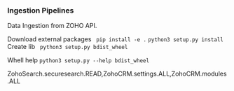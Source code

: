 ### Ingestion Pipelines

Data Ingestion from ZOHO API.

Download external packages 
``` pip install -e .```
```python3 setup.py install```
Create lib
``` python3 setup.py bdist_wheel```

Whell help
```python3 setup.py --help bdist_wheel```

ZohoSearch.securesearch.READ,ZohoCRM.settings.ALL,ZohoCRM.modules.ALL
 